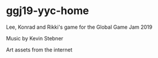 # ggj19-yyc-home
Lee, Konrad and Rikki's game for the Global Game Jam 2019

Music by Kevin Stebner

Art assets from the internet

